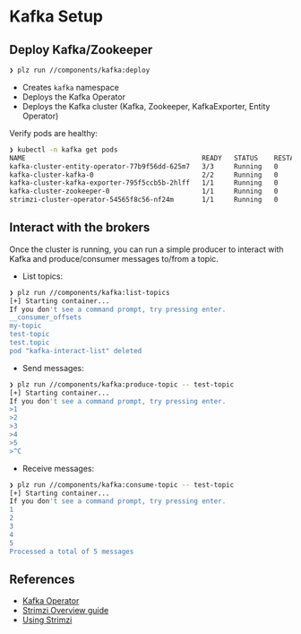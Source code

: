 # Kafka Setup


## Deploy Kafka/Zookeeper
```bash
❯ plz run //components/kafka:deploy
```
* Creates `kafka` namespace
* Deploys the Kafka Operator
* Deploys the Kafka cluster (Kafka, Zookeeper, KafkaExporter, Entity Operator)

Verify pods are healthy:
```bash
❯ kubectl -n kafka get pods
NAME                                            READY   STATUS    RESTARTS   AGE
kafka-cluster-entity-operator-77b9f56dd-625m7   3/3     Running   0          22s
kafka-cluster-kafka-0                           2/2     Running   0          47s
kafka-cluster-kafka-exporter-795f5ccb5b-2hlff   1/1     Running   0          74s
kafka-cluster-zookeeper-0                       1/1     Running   0          2m59s
strimzi-cluster-operator-54565f8c56-nf24m       1/1     Running   0          5m46s
```


## Interact with the brokers
Once the cluster is running, you can run a simple producer to interact with Kafka
and produce/consumer messages to/from a topic.

* List topics:
```bash
❯ plz run //components/kafka:list-topics
[+] Starting container...
If you don't see a command prompt, try pressing enter.
__consumer_offsets
my-topic
test-topic
test.topic
pod "kafka-interact-list" deleted
```

* Send messages:
```bash
❯ plz run //components/kafka:produce-topic -- test-topic
[+] Starting container...
If you don't see a command prompt, try pressing enter.
>1
>2
>3
>4
>5
>^C
```

* Receive messages:
```bash
❯ plz run //components/kafka:consume-topic -- test-topic
[+] Starting container...
If you don't see a command prompt, try pressing enter.
1
2
3
4
5
Processed a total of 5 messages
```


## References
* [Kafka Operator](https://github.com/strimzi/strimzi-kafka-operator)
* [Strimzi Overview guide](https://strimzi.io/docs/operators/latest/overview.html)
* [Using Strimzi](https://strimzi.io/docs/operators/latest/using.html)
